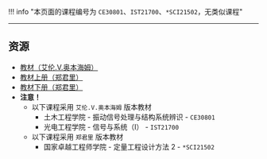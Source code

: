 !!! info "本页面的课程编号为 `CE30801`、`IST21700`、`*SCI21502`，无类似课程"

---

## 资源
- [教材（艾伦.V.奥本海姆）](https://lz.qaiu.top/parser?url=https://cqu-openlib.lanzouh.com/iUaJk1uown0b)
- [教材上册（郑君里）](https://cqu-openlib.lanzout.com/i9hxG1wah51c)
- [教材下册（郑君里）](https://cqu-openlib.lanzout.com/i7Qjo1wah1yb)
- **注意！**
    - 以下课程采用 `艾伦.V.奥本海姆` 版本教材  
        - 土木工程学院 - 振动信号处理与结构系统辨识 - `CE30801`  
        - 光电工程学院 - 信号与系统（I） - `IST21700`  
    - 以下课程采用 `郑君里` 版本教材  
        - 国家卓越工程师学院 - 定量工程设计方法 2 - `*SCI21502`  
